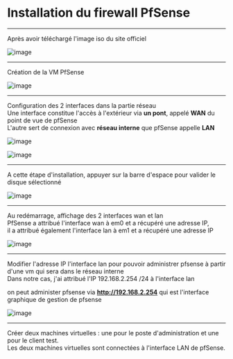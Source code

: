 # Installation du firewall PfSense
___

Après avoir téléchargé l'image iso du site officiel  

![image](https://github.com/techerbeatrice/installation_pfsense/assets/138071140/3b778182-9eff-4a20-90f1-decc221a016b)

_____

Création de la VM PfSense   

![image](https://github.com/techerbeatrice/installation_pfsense/assets/138071140/1e6d9f10-f224-4fd0-a831-42dc7fe25787)

________

Configuration des 2 interfaces dans la partie réseau   
Une interface constitue l'accès à l'extérieur via **un pont**, appelé **WAN** du point de vue de pfSense   
L'autre sert de connexion avec **réseau interne** que pfSense appelle **LAN**    

![image](https://github.com/techerbeatrice/installation_pfsense/assets/138071140/f1b9f30c-2424-488d-857a-71a3356da60f)

![image](https://github.com/techerbeatrice/installation_pfsense/assets/138071140/0ab05f92-6db2-44eb-8441-513b6fead3ee)

_____

A cette étape d'installation, appuyer sur la barre d'espace pour valider le disque sélectionné   

![image](https://github.com/techerbeatrice/installation_pfsense/assets/138071140/fca55ae5-c4a2-49e3-974c-9c896aec15b5)

____

Au redémarrage, affichage des 2 interfaces wan et lan  
PfSense a attribué l'interface wan à em0 et a récupéré une adresse IP,   
il a attribué également l'interface lan à em1 et a récupéré une adresse IP   

![image](https://github.com/techerbeatrice/installation_pfsense/assets/138071140/faef0ca0-e500-4b08-aca1-b14fe9a00f8c)

____

Modifier l'adresse IP l'interface lan pour pouvoir administrer pfsense à partir d'une vm qui sera dans le réseau interne   
Dans notre cas, j'ai attribué l'IP 192.168.2.254 /24 à l'interface lan   

on peut administer pfsense via **http://192.168.2.254** qui est l'interface graphique de gestion de pfsense      

![image](https://github.com/techerbeatrice/installation_pfsense/assets/138071140/21d22605-469f-44b1-a206-38fe35fbd641)

____

Créer deux machines virtuelles : une pour le poste d'administration et une pour le client test.   
Les deux machines virtuelles sont connectées à l'interface LAN de pfSense.   




